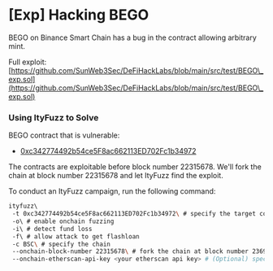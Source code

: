 # \[Exp] Hacking BEGO

BEGO on Binance Smart Chain has a bug in the contract allowing arbitrary mint.

Full exploit: [https://github.com/SunWeb3Sec/DeFiHackLabs/blob/main/src/test/BEGO\_exp.sol](https://github.com/SunWeb3Sec/DeFiHackLabs/blob/main/src/test/BEGO\_exp.sol)

### Using ItyFuzz to Solve

BEGO contract that is vulnerable:

* [0xc342774492b54ce5F8ac662113ED702Fc1b34972](https://bscscan.com/address/0xc342774492b54ce5F8ac662113ED702Fc1b34972)

The contracts are exploitable before block number 22315678. We'll fork the chain at block number 22315678 and let ItyFuzz find the exploit.

To conduct an ItyFuzz campaign, run the following command:

```bash
ityfuzz\ 
 -t 0xc342774492b54ce5F8ac662113ED702Fc1b34972\ # specify the target contracts
 -o\ # enable onchain fuzzing
 -i\ # detect fund loss
 -f\ # allow attack to get flashloan
 -c BSC\ # specify the chain
 --onchain-block-number 22315678\ # fork the chain at block number 23695904
 --onchain-etherscan-api-key <your etherscan api key> # (Optional) specify your BSC etherscan api key
```
